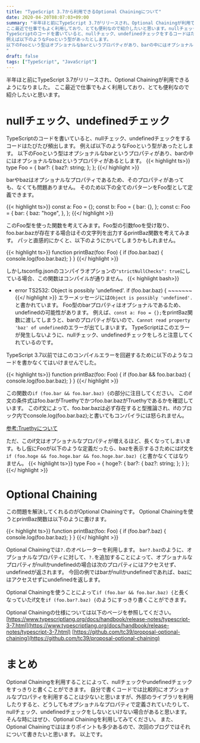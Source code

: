 ```yaml
---
title: "TypeScript 3.7から利用できるOptional Chainingについて"
date: 2020-04-20T08:07:03+09:00
summary: "半年ほと前にTypeScript 3.7がリリースされ、Optional Chainingが利用できるようになりました。
ここ最近で仕事でもよく利用しており、とても便利なので紹介したいと思います。nullチェック、undefinedチェック
TypeScriptのコードを書いていると、nullチェック、undefinedチェックをするコードはたびたび頻出します。
例えば以下のようなFooという型があったとします。
以下のFooという型はオプショナルなbarというプロパティがあり、barの中にはオプショナルなbazというプロパティがあるとします。
"
draft: false
tags: ["TypeScript", "JavaScript"]
---
```


半年ほと前にTypeScript 3.7がリリースされ、Optional Chainingが利用できるようになりました。
ここ最近で仕事でもよく利用しており、とても便利なので紹介したいと思います。

# nullチェック、undefinedチェック
TypeScriptのコードを書いていると、nullチェック、undefinedチェックをするコードはたびたび頻出します。
例えば以下のようなFooという型があったとします。
以下のFooという型はオプショナルなbarというプロパティがあり、barの中にはオプショナルなbazというプロパティがあるとします。
{{< highlight ts>}}
type Foo = {
  bar?: {
    baz?: string;
  };
};
{{</ highlight >}}

barやbazはオプショナルなプロパティであるため、そのプロパティがあっても、なくても問題ありません。
そのため以下の全てのパターンをFoo型として定義できます。

{{< highlight ts>}}
const a: Foo = {};
const b: Foo = {
  bar: {},
};
const c: Foo = {
  bar: {
    baz: "hoge",
  },
};
{{</ highlight >}}

このFoo型を使った関数を考えてみます。Foo型の引数fooを受け取り、foo.bar.bazが存在する場合はその文字列を出力するprintBaz関数を考えてみます。
パッと直感的にかくと、以下のようにかいてしまうかもしれません。

{{< highlight ts>}}
function printBaz(foo: Foo) {
  if (foo.bar.baz) {
    console.log(foo.bar.baz);
  }
}
{{</ highlight >}}

しかしtsconfig.jsonのコンパイラオプションの`"strictNullChecks": true`にしている場合、この関数はコンパイルが通りません。
{{< highlight bash>}}
- error TS2532: Object is possibly 'undefined'.
   if (foo.bar.baz) {
       ~~~~~~~
{{</ highlight >}}
エラーメッセージには`Object is possibly 'undefined'. `と書かれています。
Foo型のbarプロパティはオプショナルであるため、undefinedの可能性があります。
例えば、`const a: Foo = {};`をprintBaz関数に渡してしまうと、barのプロパティがないので、`Cannot read property 'baz' of undefined`のエラーが出てしまいます。
TypeScriptはこのエラーが発生しないように、nullチェック、undefinedチェックをしろと注意してくれているのです。

TypeScript 3.7以前ではこのコンパイルエラーを回避するために以下のようなコードを書かなくてはいけませんでした。

{{< highlight ts>}}
function printBaz(foo: Foo) {
  if (foo.bar && foo.bar.baz) {
    console.log(foo.bar.baz);
  }
}
{{</ highlight >}}

この関数の`if (foo.bar && foo.bar.baz) {`の部分に注目してください。
このif文の条件式はfoo.barがTruethyでかつfoo.bar.bazがTruethyであるかを確認しています。
このif文によって、foo.bar.bazは必ず存在すると型推論され、ifのブロック内でconsole.log(foo.bar.baz);と書いてもコンパイラには怒られません。

[参考:Truethyについて](https://developer.mozilla.org/ja/docs/Glossary/Truthy)

ただ、このif文はオプショナルなプロパティが増えるほど、長くなってしまいます。もし仮にFooが以下のような定義だったら、bazを表示するさためにはif文を`if (foo.hoge && foo.hoge.bar && foo.hoge.bar.baz) {`と書かなくてはなりません。
{{< highlight ts>}}
type Foo = {
  hoge?: {
    bar?: {
      baz?: string;
    };
  }
};
{{</ highlight >}}

# Optional Chaining
この問題を解決してくれるのがOptional Chainingです。
Optional Chainingを使うとprintBaz関数は以下のように書けます。

{{< highlight ts>}}
function printBaz(foo: Foo) {
  if (foo.bar?.baz) {
    console.log(foo.bar.baz);
  }
}
{{</ highlight >}}

Optional Chainingでは`?.`のオペレーターを利用します。
`bar?.baz`のように、オプショナルなプロパティに対して、`?.`を追加することによって、オプショナルなプロパティがnullかundefinedの場合は次のプロパティにはアクセスせず、undefinedが返されます。
今回の例ではbarがnullかundefinedであれば、bazにはアクセスせずにundefinedを返します。

Optional Chainingを使うことによって`if (foo.bar && foo.bar.baz) {`と長くなっていたif文を`if (foo.bar?.baz) {`のようにすっきり書くことができます。

Optional Chainingの仕様については以下のページを参照してください。
[https://www.typescriptlang.org/docs/handbook/release-notes/typescript-3-7.html](https://www.typescriptlang.org/docs/handbook/release-notes/typescript-3-7.html)
[https://github.com/tc39/proposal-optional-chaining](https://github.com/tc39/proposal-optional-chaining)

# まとめ

Optional Chainingを利用することによって、nullチェックやundefinedチェックをすっきりと書くことができます。
自分で書くコードでは比較的にオプショナルなプロパティを利用することは少ないと思いますが、外部のライブラリを利用したりすると、どうしてもオプショナルなプロパティで定義されていたりして、nullチェック、undefinedチェックをしないといけない場合があると思います。
そんな時にはぜひ、Optional Chainingを利用してみてください。
また、Optional Chainingでははまりポイントも多少あるので、次回のブログではそれについて書きたいと思います。
以上です。
